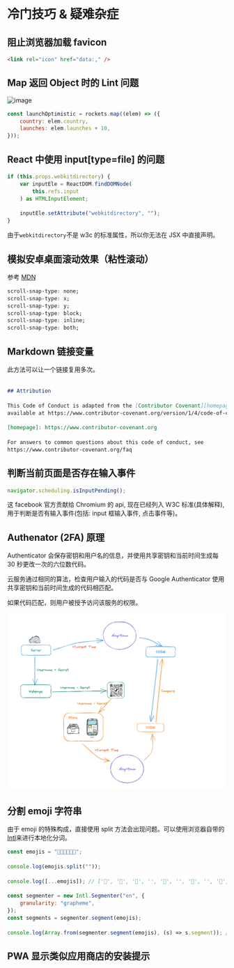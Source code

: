 # 冷门技巧 & 疑难杂症

## 阻止浏览器加载 favicon

```html
<link rel="icon" href="data:," />
```

## Map 返回 Object 时的 Lint 问题

![image](https://user-images.githubusercontent.com/52880665/196023762-76da513c-f5e6-4063-aee0-d45d18033c61.png)

```jsx
const launchOptimistic = rockets.map((elem) => ({
	country: elem.country,
	launches: elem.launches + 10,
}));
```

## React 中使用 input[type=file] 的问题

```jsx
if (this.props.webkitdirectory) {
	var inputEle = ReactDOM.findDOMNode(
		this.refs.input
	) as HTMLInputElement;

	inputEle.setAttribute("webkitdirectory", "");
}
```

由于`webkitdirectory`不是 w3c 的标准属性，所以你无法在 JSX 中直接声明。

## 模拟安卓桌面滚动效果（粘性滚动）

参考 [MDN](https://developer.mozilla.org/en-US/docs/Web/CSS/scroll-snap-type)

```css
scroll-snap-type: none;
scroll-snap-type: x;
scroll-snap-type: y;
scroll-snap-type: block;
scroll-snap-type: inline;
scroll-snap-type: both;
```

## Markdown 链接变量

此方法可以让一个链接复用多次。

```Markdown

## Attribution

This Code of Conduct is adapted from the [Contributor Covenant][homepage], version 1.4,
available at https://www.contributor-covenant.org/version/1/4/code-of-conduct.html

[homepage]: https://www.contributor-covenant.org

For answers to common questions about this code of conduct, see
https://www.contributor-covenant.org/faq

```

## 判断当前页面是否存在输入事件

```js
navigator.scheduling.isInputPending();
```

这 facebook 官方贡献给 Chromium 的 api, 现在已经列入 W3C 标准(具体解释), 用于判断是否有输入事件(包括: input 框输入事件, 点击事件等)。

## Authenator (2FA) 原理

Authenticator 会保存密钥和用户名的信息，并使用共享密钥和当前时间生成每 30 秒更改一次的六位数代码。

云服务通过相同的算法，检查用户输入的代码是否与 Google Authenticator 使用共享密钥和当前时间生成的代码相匹配。

如果代码匹配，则用户被授予访问该服务的权限。

![](./images/auth.png)

## 分割 emoji 字符串

由于 emoji 的特殊构成，直接使用 split 方法会出现问题。可以使用浏览器自带的[Intl](https://mozilia.mdn.com)来进行本地化分词。

```js
const emojis = "🫣🫵👨‍👨‍👦‍👦";

console.log(emojis.split(""));

console.log([...emojis]); // ['🫣', '🫵', '👨', '‍', '👨', '‍', '👦', '‍', '👦']

const segmenter = new Intl.Segmenter("en", {
	granularity: "grapheme",
});
const segments = segmenter.segment(emojis);

console.log(Array.from(segmenter.segment(emojis), (s) => s.segment)); // ['🫣', '🫵', '👨‍👨‍👦‍👦']
```

## PWA 显示类似应用商店的安装提示
